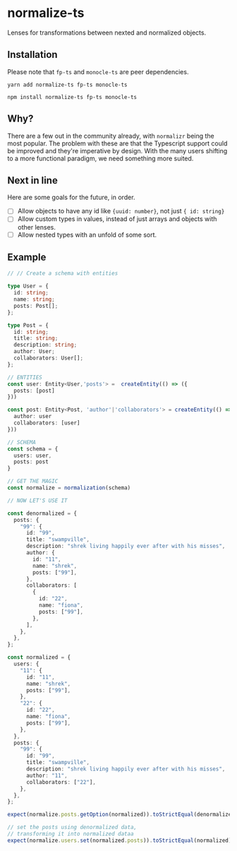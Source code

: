 # normalize-ts

Lenses for transformations between nexted and normalized objects.

## Installation

Please note that `fp-ts` and `monocle-ts` are peer dependencies.

```
yarn add normalize-ts fp-ts monocle-ts

npm install normalize-ts fp-ts monocle-ts

```

## Why?

There are a few out in the community already, with `normalizr` being the most popular.
The problem with these are that the Typescript support could be improved and they're imperative by design.
With the many users shifting to a more functional paradigm, we need something more suited.

## Next in line

Here are some goals for the future, in order.

- [ ] Allow objects to have any id like `{uuid: number}`, not just `{ id: string}`
- [ ] Allow custom types in values, instead of just arrays and objects with other lenses.
- [ ] Allow nested types with an unfold of some sort.

## Example

```ts
// // Create a schema with entities

type User = {
  id: string;
  name: string;
  posts: Post[];
};

type Post = {
  id: string;
  title: string;
  description: string;
  author: User;
  collaborators: User[];
};

// ENTITIES
const user: Entity<User,'posts'> =  createEntity(() => ({
  posts: [post]
}))

const post: Entity<Post, 'author'|'collaborators'> = createEntity(() => ({
  author: user
  collaborators: [user]
}))

// SCHEMA
const schema = {
  users: user,
  posts: post
}

// GET THE MAGIC
const normalize = normalization(schema)

// NOW LET'S USE IT

const denormalized = {
  posts: {
    "99": {
      id: "99",
      title: "swampville",
      description: "shrek living happily ever after with his misses",
      author: {
        id: "11",
        name: "shrek",
        posts: ["99"],
      },
      collaborators: [
        {
          id: "22",
          name: "fiona",
          posts: ["99"],
        },
      ],
    },
  },
};

const normalized = {
  users: {
    "11": {
      id: "11",
      name: "shrek",
      posts: ["99"],
    },
    "22": {
      id: "22",
      name: "fiona",
      posts: ["99"],
    },
  },
  posts: {
    "99": {
      id: "99",
      title: "swampville",
      description: "shrek living happily ever after with his misses",
      author: "11",
      collaborators: ["22"],
    },
  },
};

expect(normalize.posts.getOption(normalized)).toStrictEqual(denormalized.posts)

// set the posts using denormalized data,
// transforming it into normalized dataa
expect(normalize.users.set(normalized.posts)).toStrictEqual(normalized)

```
